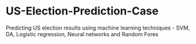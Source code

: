 # US-Election-Prediction-Case
Predicting US election results using machine learning techniques - SVM, DA, Logistic regression, Neural networks and Random Fores
